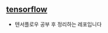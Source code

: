 ## [tensorflow](https://github.com/kim-mini/ML-DL/tree/main/DL/tensorflow)
  - 텐서플로우 공부 후 정리하는 레포입니다
